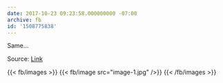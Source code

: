 ```yaml
---
date: 2017-10-23 09:23:58.000000000 -07:00
archive: fb
id: '1508775838'
---
```


Same...

Source: [Link](https://m.xkcd.com/1906/)

{{< fb/images >}}
{{< fb/image src="image-1.jpg" />}}
{{< /fb/images >}}
